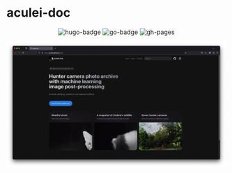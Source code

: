 # aculei-doc

<div align=center>

![hugo-badge](https://img.shields.io/badge/Hugo-FF4088.svg?style=plain&logo=Hugo&logoColor=white)
![go-badge](https://img.shields.io/badge/Go-00ADD8.svg?style=plain&logo=Go&logoColor=white)
![gh-pages](https://img.shields.io/badge/GitHub%20Pages-222222.svg?style=plain&logo=GitHub-Pages&logoColor=white)

</div>

![readme](/static/images/readme.png)